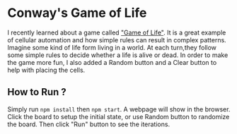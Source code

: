 # Conway's Game of Life
I recently learned about a game called ["Game of Life"](https://en.wikipedia.org/wiki/Conway%27s_Game_of_Life). It is a great example of cellular automation and how simple rules can result in complex patterns. Imagine some kind of life form living in a world. At each turn,they follow some simple rules to decide whether a life is alive or dead. In order to make the game more fun, I also added a Random button and a Clear button to help with placing the cells.
## How to Run ?
Simply run `npm install` then `npm start`. A webpage will show in the browser. Click the board to setup the initial state, or use Random button to randomize the board. Then click "Run" button to see the iterations.
